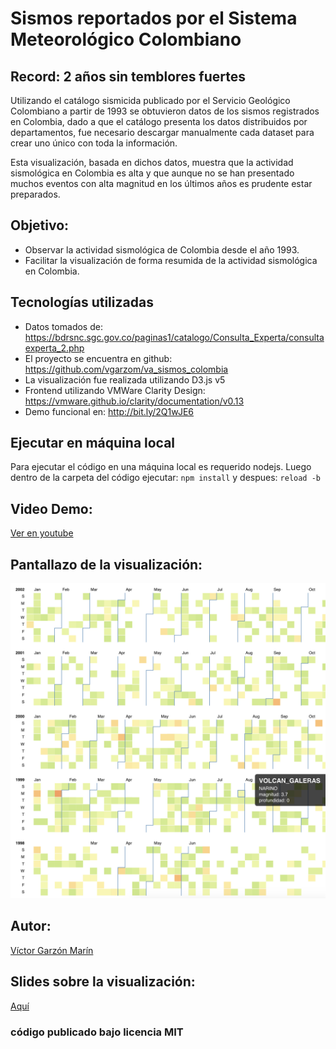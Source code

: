 # Sismos reportados por el Sistema Meteorológico Colombiano
## Record: 2 años sin temblores fuertes

Utilizando el catálogo sismicida publicado por el Servicio Geológico Colombiano a partir de 1993 se obtuvieron datos de los sismos registrados en Colombia, dado a que el catálogo presenta los datos distribuidos por departamentos, fue necesario descargar manualmente cada dataset para crear uno único con toda la información.

Esta visualización, basada en dichos datos, muestra que la actividad sismológica en Colombia es alta y que aunque no se han presentado muchos eventos con alta magnitud en los últimos años es prudente estar preparados.

## Objetivo:
- Observar la actividad sismológica de Colombia desde el año 1993.
- Facilitar la visualización de forma resumida de la actividad sismológica en Colombia.

## Tecnologías utilizadas
- Datos tomados de: https://bdrsnc.sgc.gov.co/paginas1/catalogo/Consulta_Experta/consultaexperta_2.php
- El proyecto se encuentra en github: https://github.com/vgarzom/va_sismos_colombia
- La visualización fue realizada utilizando D3.js v5
- Frontend utilizando VMWare Clarity Design: https://vmware.github.io/clarity/documentation/v0.13
- Demo funcional en: http://bit.ly/2Q1wJE6

## Ejecutar en máquina local
Para ejecutar el código en una máquina local es requerido nodejs.
Luego dentro de la carpeta del código ejecutar: ```npm install``` y despues: ```reload -b```

## Video Demo:
[Ver en youtube](https://www.youtube.com/watch?v=-WCK17Ip97A)

## Pantallazo de la visualización:
![alt text](https://raw.githubusercontent.com/vgarzom/va_sismos_colombia/master/assets/images/screenshot.png?raw=true)

## Autor:
[Víctor Garzón Marín](https://www.linkedin.com/in/v%C3%ADctor-garz%C3%B3n-mar%C3%ADn-25984b27/)

## Slides sobre la visualización: 
[Aquí](https://docs.google.com/presentation/d/1Mu6heZ6lVPmUMcP42UC7o3SFodgVr2oSFXebz2o3vt4/edit?usp=sharing)

### código publicado bajo licencia MIT